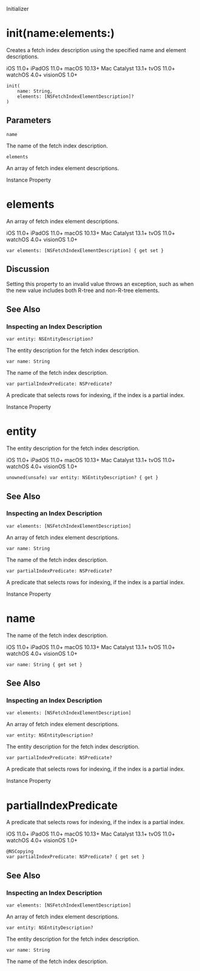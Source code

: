 Initializer

# init(name:elements:)

Creates a fetch index description using the specified name and element
descriptions.

iOS 11.0+  iPadOS 11.0+  macOS 10.13+  Mac Catalyst 13.1+  tvOS 11.0+  watchOS
4.0+  visionOS 1.0+

    
    
    init(
        name: String,
        elements: [NSFetchIndexElementDescription]?
    )

##  Parameters

`name`

    

The name of the fetch index description.

`elements`

    

An array of fetch index element descriptions.

Instance Property

# elements

An array of fetch index element descriptions.

iOS 11.0+  iPadOS 11.0+  macOS 10.13+  Mac Catalyst 13.1+  tvOS 11.0+  watchOS
4.0+  visionOS 1.0+

    
    
    var elements: [NSFetchIndexElementDescription] { get set }

## Discussion

Setting this property to an invalid value throws an exception, such as when
the new value includes both R-tree and non-R-tree elements.

## See Also

### Inspecting an Index Description

`var entity: NSEntityDescription?`

The entity description for the fetch index description.

`var name: String`

The name of the fetch index description.

`var partialIndexPredicate: NSPredicate?`

A predicate that selects rows for indexing, if the index is a partial index.

Instance Property

# entity

The entity description for the fetch index description.

iOS 11.0+  iPadOS 11.0+  macOS 10.13+  Mac Catalyst 13.1+  tvOS 11.0+  watchOS
4.0+  visionOS 1.0+

    
    
    unowned(unsafe) var entity: NSEntityDescription? { get }

## See Also

### Inspecting an Index Description

`var elements: [NSFetchIndexElementDescription]`

An array of fetch index element descriptions.

`var name: String`

The name of the fetch index description.

`var partialIndexPredicate: NSPredicate?`

A predicate that selects rows for indexing, if the index is a partial index.

Instance Property

# name

The name of the fetch index description.

iOS 11.0+  iPadOS 11.0+  macOS 10.13+  Mac Catalyst 13.1+  tvOS 11.0+  watchOS
4.0+  visionOS 1.0+

    
    
    var name: String { get set }

## See Also

### Inspecting an Index Description

`var elements: [NSFetchIndexElementDescription]`

An array of fetch index element descriptions.

`var entity: NSEntityDescription?`

The entity description for the fetch index description.

`var partialIndexPredicate: NSPredicate?`

A predicate that selects rows for indexing, if the index is a partial index.

Instance Property

# partialIndexPredicate

A predicate that selects rows for indexing, if the index is a partial index.

iOS 11.0+  iPadOS 11.0+  macOS 10.13+  Mac Catalyst 13.1+  tvOS 11.0+  watchOS
4.0+  visionOS 1.0+

    
    
    @NSCopying
    var partialIndexPredicate: NSPredicate? { get set }

## See Also

### Inspecting an Index Description

`var elements: [NSFetchIndexElementDescription]`

An array of fetch index element descriptions.

`var entity: NSEntityDescription?`

The entity description for the fetch index description.

`var name: String`

The name of the fetch index description.

